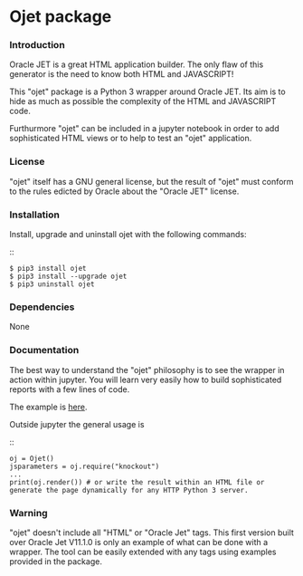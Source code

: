 # Ojet package
 
### Introduction

Oracle JET is a great HTML application builder. The only flaw of this generator is the need to know both HTML and JAVASCRIPT!

This "ojet" package is a Python 3 wrapper around Oracle JET. Its aim is to hide as much as possible the complexity of the HTML and JAVASCRIPT code.

Furthurmore "ojet" can be included in a jupyter notebook in order to add sophisticated HTML views or to help to test an "ojet" application.

### License

"ojet" itself has a GNU general license, but the result of "ojet" must conform to the rules edicted by Oracle about the "Oracle JET" license.

### Installation

Install, upgrade and uninstall ojet with the following commands:

::

    $ pip3 install ojet
    $ pip3 install --upgrade ojet
    $ pip3 uninstall ojet

### Dependencies

None

### Documentation

The best way to understand the "ojet" philosophy is to see the wrapper in action within jupyter. You will learn very easily how to build sophisticated reports with a few lines of code.

The example is [here](http://gduvalsc.github.io/ojet.html).

Outside jupyter the general usage is

::

    oj = Ojet()
    jsparameters = oj.require("knockout")
    ...
    print(oj.render()) # or write the result within an HTML file or generate the page dynamically for any HTTP Python 3 server.

### Warning

"ojet" doesn't include all "HTML" or "Oracle Jet" tags. This first version built over Oracle Jet V11.1.0 is only an example of what can be done with a wrapper. The tool can be easily extended with any tags using examples provided in the package.